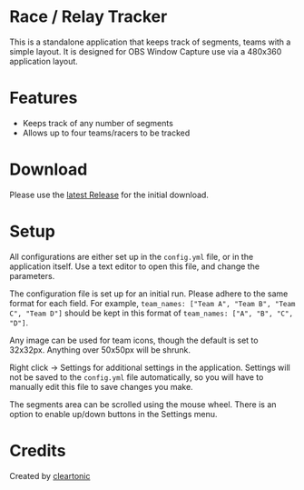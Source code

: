 # Race / Relay Tracker

This is a standalone application that keeps track of segments, teams with a simple layout. It is designed for OBS Window Capture use via a 480x360 application layout.

# Features
- Keeps track of any number of segments
- Allows up to four teams/racers to be tracked

# Download
Please use the [latest Release](/releases/latest/) for the initial download.

# Setup
All configurations are either set up in the `config.yml` file, or in the application itself. Use a text editor to open this file, and change the parameters.  

The configuration file is set up for an initial run. Please adhere to the same format for each field. For example, `team_names: ["Team A", "Team B", "Team C", "Team D"]` should be kept in this format of `team_names: ["A", "B", "C", "D"]`. 

Any image can be used for team icons, though the default is set to 32x32px. Anything over 50x50px will be shrunk. 

Right click -> Settings for additional settings in the application. Settings will not be saved to the `config.yml` file automatically, so you will have to manually edit this file to save changes you make. 

The segments area can be scrolled using the mouse wheel. There is an option to enable up/down buttons in the Settings menu. 

# Credits
Created by [cleartonic](https://cleartonic.net/)